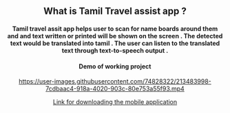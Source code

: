 <p align="center">
	<h2 align="center">What is Tamil Travel assist app ?</h2>
	<h4 align="center">Tamil travel assit app helps user to scan for name boards around them and and text written or printed will be shown on the screen . The detected text would be translated into tamil . The user can listen to the translated text through text-to-speech output . </h4>
  </p>

<h4 align="center"> Demo of working project </h4>

<div align="center">




https://user-images.githubusercontent.com/74828322/213483998-7cdbaac4-918a-4020-903c-80e753a55f93.mp4

</div>
<div align="center">
<a align="center" href="https://drive.google.com/file/d/1Ka7-7zTacvFAoOxG1UZdKepwVoAhsRta/view?usp=sharing">Link for downloading the mobile application</a>
</div>
